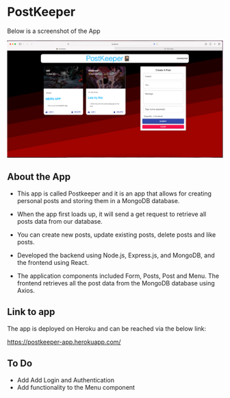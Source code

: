 # PostKeeper

Below is a screenshot of the App

![Screenshot](App.png)
## About the App

- This app is called Postkeeper and it is an app that allows for creating personal posts and storing them in a MongoDB database.

- When the app first loads up, it will send a get request to retrieve all posts data from our database.

- You can create new posts, update existing posts, delete posts and like posts.

- Developed the backend using Node.js, Express.js, and MongoDB, and the frontend using React.

- The application components included Form, Posts, Post and Menu. The frontend retrieves all the post data from the MongoDB database using Axios. 

## Link to app

The app is deployed on Heroku and can be reached via the below link:

https://postkeeper-app.herokuapp.com/

## To Do

  - Add Add Login and Authentication
  - Add functionality to the Menu component

